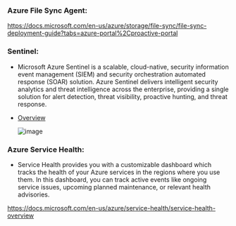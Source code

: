 

### Azure File Sync Agent:

https://docs.microsoft.com/en-us/azure/storage/file-sync/file-sync-deployment-guide?tabs=azure-portal%2Cproactive-portal

### Sentinel:

* Microsoft Azure Sentinel is a scalable, cloud-native, security information event management (SIEM) and security orchestration automated response (SOAR) solution. Azure Sentinel delivers intelligent security analytics and threat intelligence across the enterprise, providing a single solution for alert detection, threat visibility, proactive hunting, and threat response.

* [Overview](https://docs.microsoft.com/en-us/azure/sentinel/overview)

  ![image](https://user-images.githubusercontent.com/24938159/123837728-d0cdce80-d928-11eb-8f57-7004b1e97418.png)

### Azure Service Health:

* Service Health provides you with a customizable dashboard which tracks the health of your Azure services in the regions where you use them. In this dashboard, you can track active events like ongoing service issues, upcoming planned maintenance, or relevant health advisories.

https://docs.microsoft.com/en-us/azure/service-health/service-health-overview
